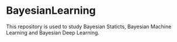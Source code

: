# BayesianLearning
This repository is used to study Bayesian Staticts, Bayesian Machine Learning and Bayesian Deep Learning. 
